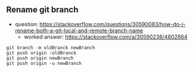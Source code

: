 ## Rename git branch
* question: https://stackoverflow.com/questions/30590083/how-do-i-rename-both-a-git-local-and-remote-branch-name
  * worked answer: https://stackoverflow.com/a/30590238/4802664
```text
git branch -m oldBranck newBranch
git push origin :oldBranck
git push origin newBranch
git push origin -u newBranch
```
